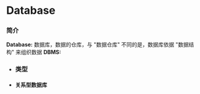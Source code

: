# Database
### 简介
**Database:** 数据库，数据的仓库，与 "数据仓库" 不同的是，数据库依据 "数据结构" 来组织数据
**DBMS:** 
- ### 类型
- #### 关系型数据库
